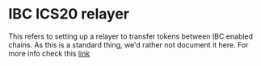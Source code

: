 # IBC ICS20 relayer

This refers to setting up a relayer to transfer tokens between IBC enabled
chains. As this is a standard thing, we'd rather not document it here. For more
info check this
[link](https://tutorials.cosmos.network/hands-on-exercise/5-ibc-adv/2-relayer-intro.html)
